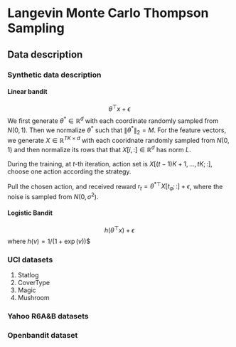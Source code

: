 # Langevin Monte Carlo Thompson Sampling


## Data description

### Synthetic data description

#### Linear bandit

$$\theta^\top x + \epsilon$$
We first generate $\theta^*\in\mathbb{R}^d$ with each coordinate randomly sampled from $N(0,1)$. Then we normalize $\theta^*$ such that $\|\theta^*\|_2=M$. For the feature vectors, we generate $X\in\mathbb{R}^{TK\times d}$ with each cooridnate randomly sampled from $N(0,1)$ and then normalize its rows that that $X[i,:]\in\mathbb{R}^d$ has norm $L$. 

During the training, at $t$-th iteration, action set is $X[(t-1)K+1,\ldots, tK; :]$, choose one action according the strategy.

Pull the chosen action, and received reward $r_t=\theta^{*\top}X[t_a;:]+\epsilon$, where the noise is sampled from $N(0,\sigma^2)$. 

#### Logistic Bandit

$$h(\theta^\top x) +\epsilon$$ where $h(v)=1/(1+\exp(v))$$

### UCI datasets
1. Statlog
2. CoverType
3. Magic
4. Mushroom

### Yahoo R6A&B datasets

### Openbandit dataset
